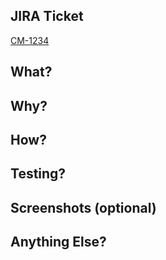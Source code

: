 <!-- See https://www.pullrequest.com/blog/writing-a-great-pull-request-description/ for more info -->
<!-- Remove any sections that are not needed before submitting the PR -->

## JIRA Ticket
<!-- Replace the ticket number and url here -->
[CM-1234](url)


## What?
<!-- Explain the changes you’ve made. It doesn’t need to be fancy
and you don’t have to get too technical, yet. Just explicit prose
on your net change will typically suffice. -->



## Why?
<!-- Explain both the engineering goal and also some business
objective that is satisfied or moved along -->



## How?
<!-- Use this section to draw attention to the significant design decisions
you made -->



## Testing?
<!-- Let the reviewer know how you tested the changes. Showing the
results of tests you’ve run is also very helpful. Let the reviewer
also know if some conditions or edge cases were not tested -->



## Screenshots (optional)
<!-- A simple screenshot of the before and after, or of the current state
vs. your local development view -->



## Anything Else?
<!-- You may want to delve into possible architecture changes or
technical debt here. Call out challenges, optimizations, etc. -->

